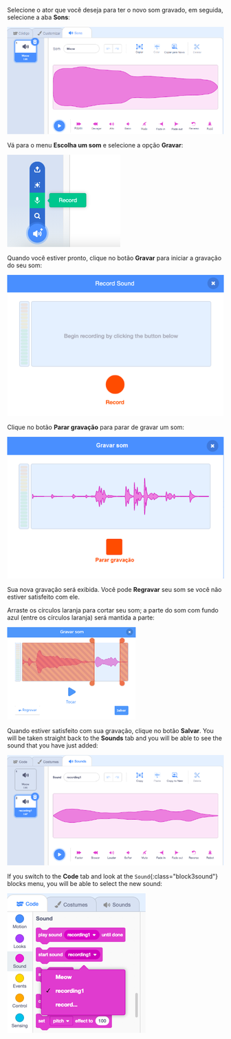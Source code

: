Selecione o ator que você deseja para ter o novo som gravado, em seguida, selecione a aba **Sons**:

![The Sounds tab open in the Scratch editor.](images/sounds-tab.png)

Vá para o menu **Escolha um som** e selecione a opção **Gravar**:

![The 'Choose a Sound' menu, with the 'Record' option highlighted.](images/record-sound-button.png)

Quando você estiver pronto, clique no botão **Gravar** para iniciar a gravação do seu som:

![The 'Record Sound' pop-up window with the 'Record' button.](images/record-sound.png)

Clique no botão **Parar gravação** para parar de gravar um som:

![The 'Record Sound' pop-up window with the 'Stop recording' button.](images/stop-recording-sound.png)

Sua nova gravação será exibida. Você pode **Regravar** seu som se você não estiver satisfeito com ele.

Arraste os círculos laranja para cortar seu som; a parte do som com fundo azul (entre os círculos laranja) será mantida a parte:

![The recorded sound in full, with orange circles adjusted to show only part of the sound within a blue background. The rest of the sound is in an orange shaded area.](images/crop-your-sound.png)

Quando estiver satisfeito com sua gravação, clique no botão **Salvar**. You will be taken straight back to the **Sounds** tab and you will be able to see the sound that you have just added:

![The Sounds tab, with recording1 showing in the list of sounds.](images/new-sound-inserted.png)

If you switch to the **Code** tab and look at the `Sound`{:class="block3sound"} blocks menu, you will be able to select the new sound:

![The 'Sound' blocks menu, with recording1 available for use within blocks.](images/sound-blocks-menu.png)


